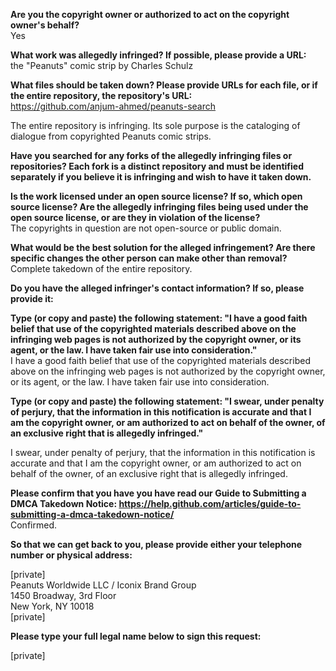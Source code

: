 **Are you the copyright owner or authorized to act on the copyright owner's behalf?**  
Yes

**What work was allegedly infringed? If possible, please provide a URL:**  
the "Peanuts" comic strip by Charles Schulz

**What files should be taken down? Please provide URLs for each file, or if the entire repository, the repository's URL:**  
https://github.com/anjum-ahmed/peanuts-search

The entire repository is infringing. Its sole purpose is the cataloging of dialogue from copyrighted Peanuts comic strips.

**Have you searched for any forks of the allegedly infringing files or repositories? Each fork is a distinct repository and must be identified separately if you believe it is infringing and wish to have it taken down.**  

**Is the work licensed under an open source license? If so, which open source license? Are the allegedly infringing files being used under the open source license, or are they in violation of the license?**  
The copyrights in question are not open-source or public domain.

**What would be the best solution for the alleged infringement? Are there specific changes the other person can make other than removal?**  
Complete takedown of the entire repository.

**Do you have the alleged infringer's contact information? If so, please provide it:**  

**Type (or copy and paste) the following statement: "I have a good faith belief that use of the copyrighted materials described above on the infringing web pages is not authorized by the copyright owner, or its agent, or the law. I have taken fair use into consideration."**  
I have a good faith belief that use of the copyrighted materials described above on the infringing web pages is not authorized by the copyright owner, or its agent, or the law. I have taken fair use into consideration.

**Type (or copy and paste) the following statement: "I swear, under penalty of perjury, that the information in this notification is accurate and that I am the copyright owner, or am authorized to act on behalf of the owner, of an exclusive right that is allegedly infringed."**  

I swear, under penalty of perjury, that the information in this notification is accurate and that I am the copyright owner, or am authorized to act on behalf of the owner, of an exclusive right that is allegedly infringed.

**Please confirm that you have you have read our Guide to Submitting a DMCA Takedown Notice: https://help.github.com/articles/guide-to-submitting-a-dmca-takedown-notice/**  
Confirmed.

**So that we can get back to you, please provide either your telephone number or physical address:**  

[private]    
Peanuts Worldwide LLC / Iconix Brand Group  
1450 Broadway, 3rd Floor  
New York, NY 10018  
[private]

**Please type your full legal name below to sign this request:**  

[private]
